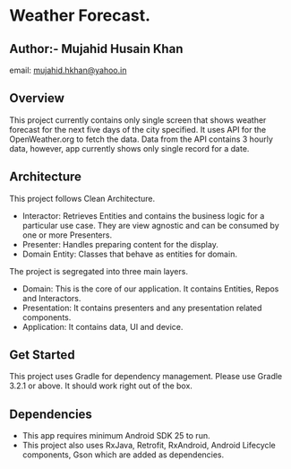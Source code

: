 # Weather Forecast.

## Author:- Mujahid Husain Khan
email: <mujahid.hkhan@yahoo.in>

## Overview

This project currently contains only single screen that shows weather forecast for the next five days of the city specified.
It uses API for the OpenWeather.org to fetch the data. Data from the API contains 3 hourly data, however, app currently
shows only single record for a date.

## Architecture

This project follows Clean Architecture.
  - Interactor: Retrieves Entities and contains the business logic for a particular use case. They are view agnostic and can be consumed by one or more Presenters.
  - Presenter: Handles preparing content for the display.
  - Domain Entity: Classes that behave as entities for domain.

The project is segregated into three main layers.
  - Domain: This is the core of our application. It contains Entities, Repos and Interactors.
  - Presentation: It contains presenters and any presentation related components.
  - Application: It contains data, UI and device.

## Get Started

This project uses Gradle for dependency management. Please use Gradle 3.2.1 or above. It should work right out of the box.

## Dependencies

  - This app requires minimum Android SDK 25 to run.
  - This project also uses RxJava, Retrofit, RxAndroid, Android Lifecycle components, Gson which are added as dependencies.

